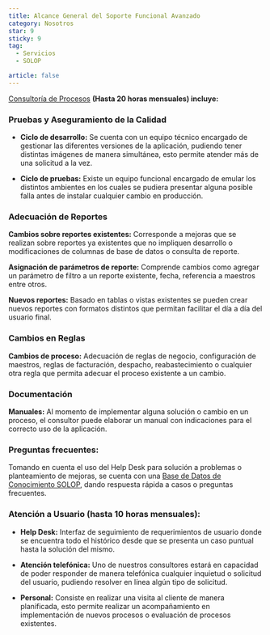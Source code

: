 ```yaml
---
title: Alcance General del Soporte Funcional Avanzado
category: Nosotros
star: 9
sticky: 9
tag:
  - Servicios
  - SOLOP

article: false
---
```


[Consultoría de Procesos](https://docs.erpya.com/about/services/services/process-consulting.html) **(Hasta 20 horas mensuales) incluye:**

### Pruebas y Aseguramiento de la Calidad

- **Ciclo de desarrollo:** Se cuenta con un equipo técnico encargado de gestionar las diferentes versiones de la aplicación, pudiendo tener distintas imágenes de manera simultánea, esto permite atender más de una solicitud a la vez.

- **Ciclo de pruebas:** Existe un equipo funcional encargado de emular los distintos ambientes en los cuales se pudiera presentar alguna posible falla antes de instalar cualquier cambio en producción.

### Adecuación de Reportes

**Cambios sobre reportes existentes:** Corresponde a mejoras que se realizan sobre reportes ya existentes que no impliquen desarrollo o modificaciones de columnas de base de datos o consulta de reporte.

**Asignación de parámetros de reporte:** Comprende cambios como agregar un parámetro de filtro a un reporte existente, fecha, referencia a maestros entre otros.

**Nuevos reportes:** Basado en tablas o vistas existentes se pueden crear nuevos reportes con formatos distintos que permitan facilitar el día a día del usuario final.

### Cambios en Reglas

**Cambios de proceso:** Adecuación de reglas de negocio, configuración de maestros, reglas de facturación, despacho, reabastecimiento o cualquier otra regla que permita adecuar el proceso existente a un cambio.

### Documentación

**Manuales:** Al momento de implementar alguna solución o cambio en un proceso, el consultor puede elaborar un manual con indicaciones para el correcto uso de la aplicación.

### Preguntas frecuentes:

Tomando en cuenta el uso del Help Desk para solución a problemas o planteamiento de mejoras, se cuenta con una [Base de Datos de Conocimiento SOLOP](https://stackoverflowteams.com/c/erpya-customers/join?returnurl=%2fc%2ferpya-customers%2fquestions), dando respuesta rápida a casos o preguntas frecuentes.

### Atención a Usuario (hasta 10 horas mensuales):

- **Help Desk:** Interfaz de seguimiento de requerimientos de usuario donde se encuentra todo el histórico desde que se presenta un caso puntual hasta la solución del mismo.

- **Atención telefónica:** Uno de nuestros consultores estará en capacidad de poder responder de manera telefónica cualquier inquietud o solicitud del usuario, pudiendo resolver en línea algún tipo de solicitud.

- **Personal:** Consiste en realizar una visita al cliente de manera planificada, esto permite realizar un acompañamiento en implementación de nuevos procesos o evaluación de procesos existentes.
